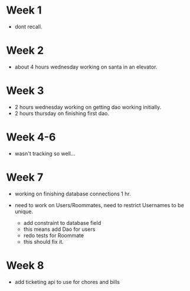 # Week 1

- dont recall.

# Week 2

- about 4 hours wednesday working on santa in an elevator.

# Week 3

- 2 hours wednesday working on getting dao working initially.
- 2 hours thursday on finishing first dao.

# Week 4-6

- wasn't tracking so well...

# Week 7

- working on finishing database connections 1 hr.

- need to work on Users/Roommates, need to restrict Usernames to be unique.
    - add constraint to database field
    - this means add Dao for users
    - redo tests for Roommate
    - this should fix it.
    
# Week 8 

- add ticketing api to use for chores and bills

